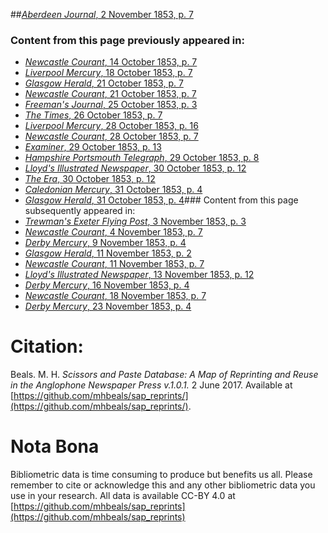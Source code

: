 ##[*Aberdeen Journal*, 2 November 1853, p. 7](https://mhbeals.github.io/sap_html/Aberdeen-Journal/Aberdeen-Journal-2-November-1853-p-7)

### Content from this page previously appeared in:
+ [*Newcastle Courant*, 14 October 1853, p. 7](https://mhbeals.github.io/sap_html/Newcastle-Courant/Newcastle-Courant-14-October-1853-p-7)
+ [*Liverpool Mercury*, 18 October 1853, p. 7](https://mhbeals.github.io/sap_html/Liverpool-Mercury/Liverpool-Mercury-18-October-1853-p-7)
+ [*Glasgow Herald*, 21 October 1853, p. 7](https://mhbeals.github.io/sap_html/Glasgow-Herald/Glasgow-Herald-21-October-1853-p-7)
+ [*Newcastle Courant*, 21 October 1853, p. 7](https://mhbeals.github.io/sap_html/Newcastle-Courant/Newcastle-Courant-21-October-1853-p-7)
+ [*Freeman's Journal*, 25 October 1853, p. 3](https://mhbeals.github.io/sap_html/Freeman's-Journal/Freeman's-Journal-25-October-1853-p-3)
+ [*The Times*, 26 October 1853, p. 7](https://mhbeals.github.io/sap_html/The-Times/The-Times-26-October-1853-p-7)
+ [*Liverpool Mercury*, 28 October 1853, p. 16](https://mhbeals.github.io/sap_html/Liverpool-Mercury/Liverpool-Mercury-28-October-1853-p-16)
+ [*Newcastle Courant*, 28 October 1853, p. 7](https://mhbeals.github.io/sap_html/Newcastle-Courant/Newcastle-Courant-28-October-1853-p-7)
+ [*Examiner*, 29 October 1853, p. 13](https://mhbeals.github.io/sap_html/Examiner/Examiner-29-October-1853-p-13)
+ [*Hampshire Portsmouth Telegraph*, 29 October 1853, p. 8](https://mhbeals.github.io/sap_html/Hampshire-Portsmouth-Telegraph/Hampshire-Portsmouth-Telegraph-29-October-1853-p-8)
+ [*Lloyd's Illustrated Newspaper*, 30 October 1853, p. 12](https://mhbeals.github.io/sap_html/Lloyd's-Illustrated-Newspaper/Lloyd's-Illustrated-Newspaper-30-October-1853-p-12)
+ [*The Era*, 30 October 1853, p. 12](https://mhbeals.github.io/sap_html/The-Era/The-Era-30-October-1853-p-12)
+ [*Caledonian Mercury*, 31 October 1853, p. 4](https://mhbeals.github.io/sap_html/Caledonian-Mercury/Caledonian-Mercury-31-October-1853-p-4)
+ [*Glasgow Herald*, 31 October 1853, p. 4](https://mhbeals.github.io/sap_html/Glasgow-Herald/Glasgow-Herald-31-October-1853-p-4)### Content from this page subsequently appeared in:
+ [*Trewman's Exeter Flying Post*, 3 November 1853, p. 3](https://mhbeals.github.io/sap_html/Trewman's-Exeter-Flying-Post/Trewman's-Exeter-Flying-Post-3-November-1853-p-3)
+ [*Newcastle Courant*, 4 November 1853, p. 7](https://mhbeals.github.io/sap_html/Newcastle-Courant/Newcastle-Courant-4-November-1853-p-7)
+ [*Derby Mercury*, 9 November 1853, p. 4](https://mhbeals.github.io/sap_html/Derby-Mercury/Derby-Mercury-9-November-1853-p-4)
+ [*Glasgow Herald*, 11 November 1853, p. 2](https://mhbeals.github.io/sap_html/Glasgow-Herald/Glasgow-Herald-11-November-1853-p-2)
+ [*Newcastle Courant*, 11 November 1853, p. 7](https://mhbeals.github.io/sap_html/Newcastle-Courant/Newcastle-Courant-11-November-1853-p-7)
+ [*Lloyd's Illustrated Newspaper*, 13 November 1853, p. 12](https://mhbeals.github.io/sap_html/Lloyd's-Illustrated-Newspaper/Lloyd's-Illustrated-Newspaper-13-November-1853-p-12)
+ [*Derby Mercury*, 16 November 1853, p. 4](https://mhbeals.github.io/sap_html/Derby-Mercury/Derby-Mercury-16-November-1853-p-4)
+ [*Newcastle Courant*, 18 November 1853, p. 7](https://mhbeals.github.io/sap_html/Newcastle-Courant/Newcastle-Courant-18-November-1853-p-7)
+ [*Derby Mercury*, 23 November 1853, p. 4](https://mhbeals.github.io/sap_html/Derby-Mercury/Derby-Mercury-23-November-1853-p-4)
                    
# Citation: 

Beals. M. H. *Scissors and Paste Database: A Map of Reprinting and Reuse in the Anglophone Newspaper Press v.1.0.1.* 2 June 2017. Available at [https://github.com/mhbeals/sap_reprints/](https://github.com/mhbeals/sap_reprints/). 
                    
# Nota Bona

Bibliometric data is time consuming to produce but benefits us all. Please remember to cite or acknowledge this and any other bibliometric data you use in your research. All data is available CC-BY 4.0 at [https://github.com/mhbeals/sap_reprints](https://github.com/mhbeals/sap_reprints)
